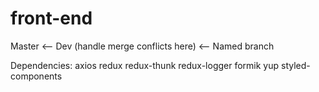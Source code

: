 # front-end

Master <-- Dev (handle merge conflicts here) <-- Named branch

Dependencies:
axios
redux
redux-thunk
redux-logger
formik
yup
styled-components
